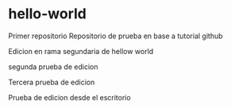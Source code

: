 # hello-world
Primer repositorio
Repositorio de prueba en base a tutorial github

Edicion en rama segundaria de hellow world

segunda prueba de edicion

Tercera prueba de edicion


Prueba de edicion desde el escritorio
